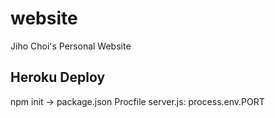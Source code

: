 # website
Jiho Choi's Personal Website









## Heroku Deploy
npm init -> package.json
Procfile
server.js: process.env.PORT

